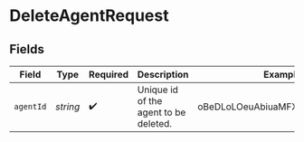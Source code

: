 # DeleteAgentRequest


## Fields

| Field                                 | Type                                  | Required                              | Description                           | Example                               |
| ------------------------------------- | ------------------------------------- | ------------------------------------- | ------------------------------------- | ------------------------------------- |
| `agentId`                             | *string*                              | :heavy_check_mark:                    | Unique id of the agent to be deleted. | oBeDLoLOeuAbiuaMFXRtDOLriTJ5tSxD      |